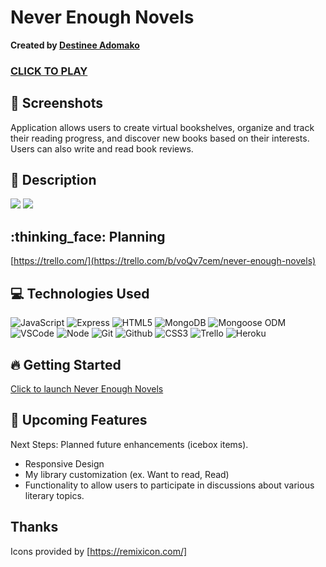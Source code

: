 # Never Enough Novels

**Created by [Destinee Adomako](https://www.linkedin.com/in/destineeadomako/)**
### [CLICK TO PLAY](https://amarpan.github.io/simon-memory-game)

## :camera_flash: Screenshots

Application allows users to create virtual bookshelves, organize and track their reading progress, and discover new books based on their interests. Users can also write and read book reviews.

## 📝 Description

<img src="https://i.imgur.com/ZOcEWgU.png">
<img src="https://i.imgur.com/jtXu4Ge.png">

## :thinking_face: Planning

[https://trello.com/](https://trello.com/b/voQv7cem/never-enough-novels)

## 💻 Technologies Used

![JavaScript](https://img.shields.io/badge/-JavaScript-05122A?style=flat&logo=javascript)
![Express](https://img.shields.io/badge/-Express-05122A?style=flat&logo=express)
![HTML5](https://img.shields.io/badge/-HTML5-05122A?style=flat&logo=html5)
![MongoDB](https://img.shields.io/badge/-MongoDB-05122A?style=flat&logo=mongodb)
![Mongoose ODM](https://img.shields.io/badge/-Mongoose_ODM-05122A?style=flat&logo=mongodb)
![VSCode](https://img.shields.io/badge/-VS_Code-05122A?style=flat&logo=visualstudio)
![Node](https://img.shields.io/badge/-Node.js-05122A?style=flat&logo=node.js)
![Git](https://img.shields.io/badge/-Git-05122A?style=flat&logo=git)
![Github](https://img.shields.io/badge/-GitHub-05122A?style=flat&logo=github)
![CSS3](https://img.shields.io/badge/-CSS-05122A?style=flat&logo=css3)
![Trello](https://img.shields.io/badge/-Trello-05122A?style=flat&logo=trello)
![Heroku](https://img.shields.io/badge/-Heroku-05122A?style=flat&logo=heroku)

## :fire: Getting Started

[Click to launch Never Enough Novels](https://neverenoughnovels-ebeda06d105f.herokuapp.com/)

## :satellite: Upcoming Features

Next Steps: Planned future enhancements (icebox items).

- Responsive Design
- My library customization (ex. Want to read, Read)
- Functionality to allow users to participate in discussions about various literary    topics.


## Thanks
Icons provided by [https://remixicon.com/]